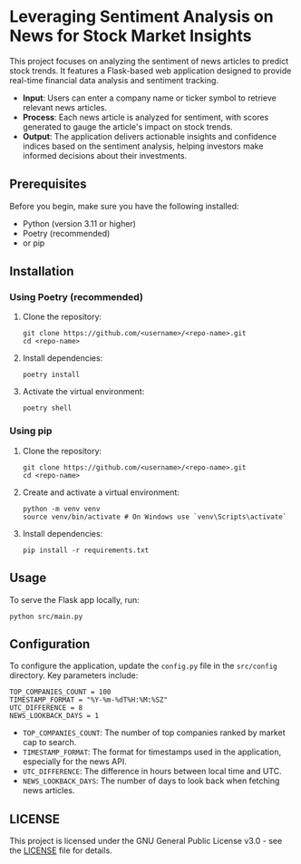 # Leveraging Sentiment Analysis on News for Stock Market Insights

This project focuses on analyzing the sentiment of news articles to predict stock trends. It features a Flask-based web application designed to provide real-time financial data analysis and sentiment tracking.

- **Input**: Users can enter a company name or ticker symbol to retrieve relevant news articles.
- **Process**: Each news article is analyzed for sentiment, with scores generated to gauge the article's impact on stock trends.
- **Output**: The application delivers actionable insights and confidence indices based on the sentiment analysis, helping investors make informed decisions about their investments.

## Prerequisites

Before you begin, make sure you have the following installed:
- Python (version 3.11 or higher)
- Poetry (recommended)
- or pip

## Installation

### Using Poetry (recommended)

1. Clone the repository:
    ```shell
    git clone https://github.com/<username>/<repo-name>.git
    cd <repo-name>
    ```
2. Install dependencies:
    ```shell
    poetry install
    ```
3. Activate the virtual environment:
    ```shell
    poetry shell
    ```

### Using pip

1. Clone the repository:
    ```shell
    git clone https://github.com/<username>/<repo-name>.git
    cd <repo-name>
    ```
2. Create and activate a virtual environment:
    ```shell
    python -m venv venv
    source venv/bin/activate # On Windows use `venv\Scripts\activate`
    ```
3. Install dependencies:
    ```shell
    pip install -r requirements.txt
    ```

## Usage

To serve the Flask app locally, run:
```
python src/main.py
```

## Configuration

To configure the application, update the `config.py` file in the `src/config` directory. Key parameters include:
```
TOP_COMPANIES_COUNT = 100
TIMESTAMP_FORMAT = "%Y-%m-%dT%H:%M:%SZ"
UTC_DIFFERENCE = 8
NEWS_LOOKBACK_DAYS = 1
```

- `TOP_COMPANIES_COUNT`: The number of top companies ranked by market cap to search.
- `TIMESTAMP_FORMAT`: The format for timestamps used in the application, especially for the news API.
- `UTC_DIFFERENCE`: The difference in hours between local time and UTC.
- `NEWS_LOOKBACK_DAYS`: The number of days to look back when fetching news articles.

## LICENSE

This project is licensed under the GNU General Public License v3.0 - see the [LICENSE](./LICENSE) file for details.
